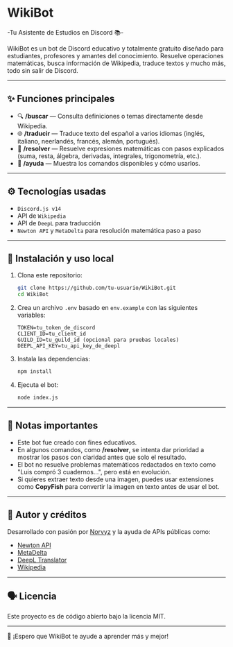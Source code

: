# WikiBot

-Tu Asistente de Estudios en Discord 📚-

WikiBot es un bot de Discord educativo y totalmente gratuito diseñado para estudiantes, profesores y amantes del conocimiento. Resuelve operaciones matemáticas, busca información de Wikipedia, traduce textos y mucho más, todo sin salir de Discord.

---

## ✨ Funciones principales

* 🔍 **/buscar** — Consulta definiciones o temas directamente desde Wikipedia.
* 🌐 **/traducir** — Traduce texto del español a varios idiomas (inglés, italiano, neerlandés, francés, alemán, portugués).
* 🧠 **/resolver** — Resuelve expresiones matemáticas con pasos explicados (suma, resta, álgebra, derivadas, integrales, trigonometría, etc.).
* 📌 **/ayuda** — Muestra los comandos disponibles y cómo usarlos.

---

## ⚙️ Tecnologías usadas

* `Discord.js v14`
* API de `Wikipedia`
* API de `DeepL` para traducción
* `Newton API` y `MetaDelta` para resolución matemática paso a paso

---

## 🚀 Instalación y uso local

1. Clona este repositorio:

   ```bash
   git clone https://github.com/tu-usuario/WikiBot.git
   cd WikiBot
   ```

2. Crea un archivo `.env` basado en `env.example` con las siguientes variables:

   ```env
   TOKEN=tu_token_de_discord
   CLIENT_ID=tu_client_id
   GUILD_ID=tu_guild_id (opcional para pruebas locales)
   DEEPL_API_KEY=tu_api_key_de_deepl
   ```

3. Instala las dependencias:

   ```bash
   npm install
   ```

4. Ejecuta el bot:

   ```bash
   node index.js
   ```

---

## 📌 Notas importantes

* Este bot fue creado con fines educativos.
* En algunos comandos, como **/resolver**, se intenta dar prioridad a mostrar los pasos con claridad antes que solo el resultado.
* El bot no resuelve problemas matemáticos redactados en texto como "Luis compró 3 cuadernos...", pero está en evolución.
* Si quieres extraer texto desde una imagen, puedes usar extensiones como **CopyFish** para convertir la imagen en texto antes de usar el bot.

---

## 🧠 Autor y créditos

Desarrollado con pasión por [Norvyz](https://github.com/Norvyz) y la ayuda de APIs públicas como:

* [Newton API](https://newton.now.sh/)
* [MetaDelta](https://github.com/metadelta/solver)
* [DeepL Translator](https://www.deepl.com/)
* [Wikipedia](https://es.wikipedia.org/w/api.php)

---

## 🗣 Licencia

Este proyecto es de código abierto bajo la licencia MIT.

---

🚀 ¡Espero que WikiBot te ayude a aprender más y mejor!
